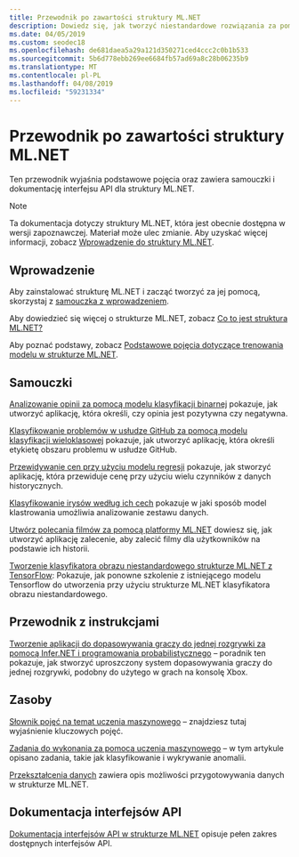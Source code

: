 ```yaml
---
title: Przewodnik po zawartości struktury ML.NET
description: Dowiedz się, jak tworzyć niestandardowe rozwiązania za pomocą sztucznej inteligencji i łączyć je z aplikacją .NET za pomocą struktury ML.NET
ms.date: 04/05/2019
ms.custom: seodec18
ms.openlocfilehash: de681daea5a29a121d350271ced4ccc2c0b1b533
ms.sourcegitcommit: 5b6d778ebb269ee6684fb57ad69a8c28b06235b9
ms.translationtype: MT
ms.contentlocale: pl-PL
ms.lasthandoff: 04/08/2019
ms.locfileid: "59231334"
---
```

# <a name="mlnet-content-guide"></a>Przewodnik po zawartości struktury ML.NET

Ten przewodnik wyjaśnia podstawowe pojęcia oraz zawiera samouczki i dokumentację interfejsu API dla struktury ML.NET.

> [!NOTE]
> Ta dokumentacja dotyczy struktury ML.NET, która jest obecnie dostępna w wersji zapoznawczej. Materiał może ulec zmianie. Aby uzyskać więcej informacji, zobacz [Wprowadzenie do struktury ML.NET](https://www.microsoft.com/net/learn/apps/machine-learning-and-ai/ml-dotnet).

## <a name="get-started"></a>Wprowadzenie

Aby zainstalować strukturę ML.NET i zacząć tworzyć za jej pomocą, skorzystaj z [samouczka z wprowadzeniem](https://www.microsoft.com/net/learn/machinelearning-ai/ml-dotnet-get-started-tutorial).

Aby dowiedzieć się więcej o strukturze ML.NET, zobacz [Co to jest struktura ML.NET?](what-is-mldotnet.md)

Aby poznać podstawy, zobacz [Podstawowe pojęcia dotyczące trenowania modelu w strukturze ML.NET](basic-concepts-model-training-in-mldotnet.md).

## <a name="tutorials"></a>Samouczki

[Analizowanie opinii za pomocą modelu klasyfikacji binarnej](./tutorials/sentiment-analysis.md) pokazuje, jak utworzyć aplikację, która określi, czy opinia jest pozytywna czy negatywna.

[Klasyfikowanie problemów w usłudze GitHub za pomocą modelu klasyfikacji wieloklasowej](./tutorials/github-issue-classification.md) pokazuje, jak utworzyć aplikację, która określi etykietę obszaru problemu w usłudze GitHub.

[Przewidywanie cen przy użyciu modelu regresji](./tutorials/taxi-fare.md) pokazuje, jak stworzyć aplikację, która przewiduje cenę przy użyciu wielu czynników z danych historycznych.

[Klasyfikowanie irysów według ich cech](./tutorials/iris-clustering.md) pokazuje w jaki sposób model klastrowania umożliwia analizowanie zestawu danych.

[Utwórz polecania filmów za pomocą platformy ML.NET](./tutorials/movie-recommmendation.md) dowiesz się, jak utworzyć aplikację zalecenie, aby zalecić filmy dla użytkowników na podstawie ich historii.

[Tworzenie klasyfikatora obrazu niestandardowego strukturze ML.NET z TensorFlow](./tutorials/image-classification.md): Pokazuje, jak ponowne szkolenie z istniejącego modelu Tensorflow do utworzenia przy użyciu strukturze ML.NET klasyfikatora obrazu niestandardowego.

## <a name="how-to-guide"></a>Przewodnik z instrukcjami

[Tworzenie aplikacji do dopasowywania graczy do jednej rozgrywki za pomocą Infer.NET i programowania probabilistycznego](./how-to-guides/matchup-app-infer-net.md) – poradnik ten pokazuje, jak stworzyć uproszczony system dopasowywania graczy do jednej rozgrywki, podobny do użytego w grach na konsolę Xbox.

## <a name="resources"></a>Zasoby

[Słownik pojęć na temat uczenia maszynowego](./resources/glossary.md) – znajdziesz tutaj wyjaśnienie kluczowych pojęć.

[Zadania do wykonania za pomocą uczenia maszynowego](./resources/tasks.md) – w tym artykule opisano zadania, takie jak klasyfikowanie i wykrywanie anomalii. 

[Przekształcenia danych](./resources/transforms.md) zawiera opis możliwości przygotowywania danych w strukturze ML.NET.

## <a name="api-reference"></a>Dokumentacja interfejsów API

[Dokumentacja interfejsów API w strukturze ML.NET](https://docs.microsoft.com/dotnet/api/?view=ml-dotnet) opisuje pełen zakres dostępnych interfejsów API.
